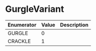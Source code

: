 # GurgleVariant

| Enumerator | Value | Description |
| ---------- | ----- | ----------- |
| GURGLE     | 0     |             |
| CRACKLE    | 1     |             |

